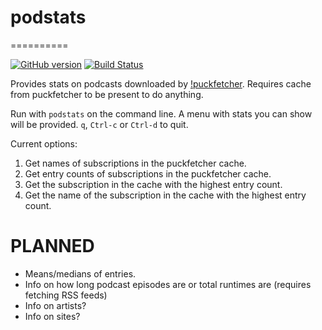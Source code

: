 # podstats
==========

[![GitHub version](https://badge.fury.io/gh/andrewmichaud%2Fpodstats.svg)](https://badge.fury.io/gh/andrewmichaud%2Fpodstats)
[![Build Status](https://travis-ci.org/andrewmichaud/podstats.svg?branch=master)](https://travis-ci.org/andrewmichaud/podstats)

Provides stats on podcasts downloaded by [!puckfetcher](https://github.com/andrewmichaud/puckfetcher). Requires cache from puckfetcher to be present to do anything.

Run with `podstats` on the command line. A menu with stats you can show will be provided. `q`, `Ctrl-c` or `Ctrl-d` to quit.

Current options:
1) Get names of subscriptions in the puckfetcher cache.
2) Get entry counts of subscriptions in the puckfetcher cache.
3) Get the subscription in the cache with the highest entry count.
4) Get the name of the subscription in the cache with the highest entry count.

# PLANNED
* Means/medians of entries.
* Info on how long podcast episodes are or total runtimes are (requires fetching RSS feeds)
* Info on artists?
* Info on sites?

